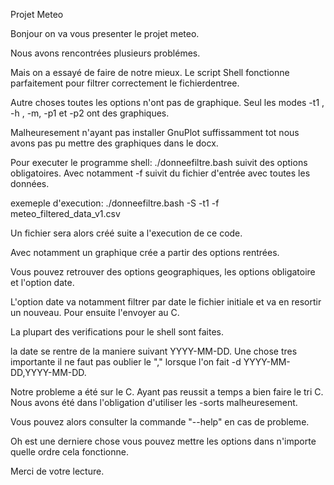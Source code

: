 Projet Meteo

Bonjour on va vous presenter le projet meteo.

Nous avons rencontrées plusieurs problémes.

Mais on a essayé de faire de notre mieux. Le script Shell fonctionne parfaitement pour filtrer correctement le fichierdentree. 

Autre choses toutes les options n'ont pas de graphique. Seul les modes -t1 , -h , -m, -p1 et -p2 ont des graphiques.
  
 Malheuresement n'ayant pas installer GnuPlot suffissamment tot nous avons pas pu mettre des graphiques dans le docx.



Pour executer le programme shell:
  ./donneefiltre.bash suivit des options obligatoires. Avec notamment -f suivit du fichier d'entrée avec toutes les données.
  
  
  exemeple d'execution: ./donneefiltre.bash -S -t1 -f meteo_filtered_data_v1.csv
  
  Un fichier sera alors créé suite a l'execution de ce code.
  
  Avec notamment un graphique crée a partir des options rentrées.
  
  Vous pouvez retrouver des options geographiques, les options obligatoire et l'option date. 
  
  L'option date va notamment filtrer par date le fichier initiale et va en resortir un nouveau. Pour ensuite l'envoyer au C.
  
  La plupart des verifications pour le shell sont faites. 
  
  la date se rentre de la maniere suivant YYYY-MM-DD. Une chose tres importante il ne faut pas oublier le "," lorsque l'on fait -d YYYY-MM-DD,YYYY-MM-DD. 
  
  Notre probleme a été sur le C. Ayant pas reussit a temps a bien faire le tri C. Nous avons été dans l'obligation d'utiliser les -sorts malheuresement.
  
  Vous pouvez alors consulter la commande "--help" en cas de probleme.
  
  Oh est une derniere chose vous pouvez mettre les options dans n'importe quelle ordre cela fonctionne.
   
Merci de votre lecture.
